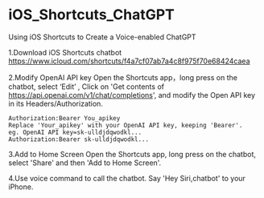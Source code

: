  # iOS_Shortcuts_ChatGPT
  Using iOS Shortcuts to Create a Voice-enabled ChatGPT
  
  1.Download iOS Shortcuts chatbot
     https://www.icloud.com/shortcuts/f4a7cf07ab7a4c8f975f70e68424caea
  
  2.Modify OpenAI API key
    Open the Shortcuts app，long press on the chatbot, select ‘Edit’ , Click on 'Get contents of https://api.openai.com/v1/chat/completions', and modify the Open API key in its Headers/Authorization.
  
    Authorization:Bearer You_apikey
    Replace 'Your_apikey' with your OpenAI API key, keeping 'Bearer'.
    eg. OpenAI API key=sk-ulldjdqwodkl...
    Authorization:Bearer sk-ulldjdqwodkl...
  
  3.Add to Home Screen
    Open the Shortcuts app, long press on the chatbot, select 'Share' and then 'Add to Home Screen'.
  
  4.Use voice command to call the chatbot. 
    Say 'Hey Siri,chatbot' to your iPhone.
